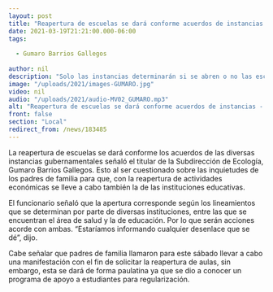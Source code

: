 ```yaml
---
layout: post
title: "Reapertura de escuelas se dará conforme acuerdos de instancias -  Barrios"
date: 2021-03-19T21:21:00.000-06:00
tags:
  
  - Gumaro Barrios Gallegos
  
author: nil
description: "Solo las instancias determinarán si se abren o no las escuelas."
image: "/uploads/2021/images-GUMARO.jpg"
video: nil
audio: "/uploads/2021/audio-MV02_GUMARO.mp3"
alt: "Reapertura de escuelas se dará conforme acuerdos de instancias -  Barrios"
front: false
section: "Local"
redirect_from: /news/183485
---
```


La reapertura de escuelas se dará conforme los acuerdos de las diversas instancias gubernamentales señaló el titular de la Subdirección de Ecología, Gumaro Barrios Gallegos. Esto al ser cuestionado sobre las inquietudes de los padres de familia para que, con la reapertura de actividades económicas se lleve a cabo también la de las instituciones educativas.

El funcionario señaló que la apertura corresponde según los lineamientos que se determinan por parte de diversas instituciones, entre las que se encuentran el área de salud y la de educación. Por lo que serán acciones acorde con ambas. “Estaríamos informando cualquier desenlace que se dé”, dijo.

Cabe señalar que padres de familia llamaron para este sábado llevar a cabo una manifestación con el fin de solicitar la reapertura de aulas, sin embargo, esta se dará de forma paulatina ya que se dio a conocer un programa de apoyo a estudiantes para regularización.